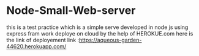# Node-Small-Web-server
this is a test practice which is a simple serve developed in node js using express fram work deploye on cloud by the help of HEROKUE.com
here is the link of deployement link :https://aqueous-garden-44620.herokuapp.com/
